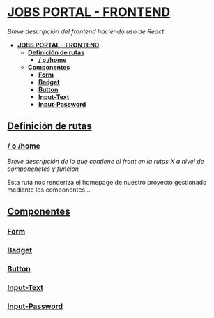# [**JOBS PORTAL - FRONTEND**](/)

_Breve descripción del frontend haciendo uso de React_

- [**JOBS PORTAL - FRONTEND**](#jobs-portal---frontend)
  - [**Definición de rutas**](#definición-de-rutas)
    - [**/ o /home**](#-o-home)
  - [**Componentes**](#componentes)
    - [**Form**](#form)
    - [**Badget**](#badget)
    - [**Button**](#button)
    - [**Input-Text**](#input-text)
    - [**Input-Password**](#input-password)

## [**Definición de rutas**](/)

### [**/ o /home**](/)

_Breve descripción de lo que contiene el front en la rutas X a nivel de componenetes y funcion_

Esta ruta nos renderiza el homepage de nuestro proyecto gestionado mediante los componentes...

## [**Componentes**](/)

### [**Form**](/)

### [**Badget**](/)

### [**Button**](/)

### [**Input-Text**](/)

### [**Input-Password**](/)